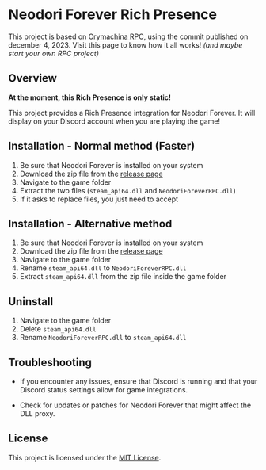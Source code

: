 # Neodori Forever Rich Presence

This project is based on [Crymachina RPC](https://github.com/Crymachina-modding/crymachina_rpc), using the commit published on december 4, 2023.
Visit this page to know how it all works! *(and maybe start your own RPC project)*

## Overview

**At the moment, this Rich Presence is only static!**

This project provides a Rich Presence integration for Neodori Forever. It will display on your Discord account when you are playing the game!


## Installation - Normal method (Faster)

1. Be sure that Neodori Forever is installed on your system
2. Download the zip file from the [release page](https://github.com/LoulouNoLegend/NeodoriForever_RPC/releases)
3. Navigate to the game folder
4. Extract the two files (`steam_api64.dll` and `NeodoriForeverRPC.dll`)
5. If it asks to replace files, you just need to accept

## Installation - Alternative method

1. Be sure that Neodori Forever is installed on your system
2. Download the zip file from the [release page](https://github.com/LoulouNoLegend/NeodoriForever_RPC/releases)
3. Navigate to the game folder
6. Rename `steam_api64.dll` to `NeodoriForeverRPC.dll`
7. Extract `steam_api64.dll` from the zip file inside the game folder

## Uninstall

1. Navigate to the game folder
2. Delete `steam_api64.dll`
3. Rename `NeodoriForeverRPC.dll` to `steam_api64.dll`

## Troubleshooting

- If you encounter any issues, ensure that Discord is running and that your Discord status settings allow for game integrations.

- Check for updates or patches for Neodori Forever that might affect the DLL proxy.

## License

This project is licensed under the [MIT License](LICENSE).

